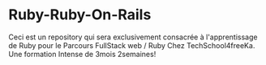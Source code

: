 # Ruby-Ruby-On-Rails
Ceci est un repository qui sera exclusivement consacrée à l'apprentissage de Ruby pour le Parcours FullStack web / Ruby Chez TechSchool4freeKa. Une formation Intense de 3mois 2semaines!
